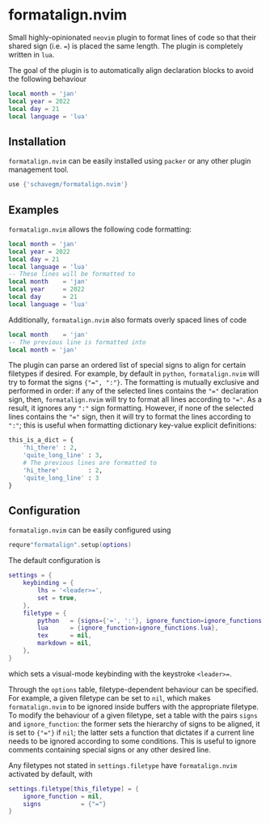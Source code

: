 # formatalign.nvim
Small highly-opinionated `neovim` plugin to format lines of code so that their shared sign (i.e.
`=`) is placed the same length. The plugin is completely written in `lua`.

The goal of the plugin is to automatically align declaration blocks to avoid the following behaviour
```lua
local month = 'jan'
local year = 2022
local day = 21
local language = 'lua'
```

## Installation
`formatalign.nvim` can be easily installed using `packer` or any other plugin management tool.
```lua
use {'schavegm/formatalign.nvim'}
```

## Examples
`formatalign.nvim` allows the following code formatting:
```lua
local month = 'jan'
local year = 2022
local day = 21
local language = 'lua'
-- These lines will be formatted to
local month    = 'jan'
local year     = 2022
local day      = 21
local language = 'lua'
```

Additionally, `formatalign.nvim` also formats overly spaced lines of code
```lua
local month    = 'jan'
-- The previous line is formatted into
local month = 'jan'
```

The plugin can parse an ordered list of special signs to align for certain filetypes if desired. For
example, by default in `python`, `formatalign.nvim` will try to format the signs `{"=", ":"}`. The
formatting is mutually exclusive and performed in order: if any of the selected lines contains the
`"="` declaration sign, then, `formatalign.nvim` will try to format all lines according to `"="`. As
a result, it ignores any `":"` sign formatting. However, if none of the selected lines contains the
`"="` sign, then it will try to format the lines according to `":"`; this is useful when formatting
dictionary key-value explicit definitions:
```python
this_is_a_dict = {
    'hi_there' : 2,
    'quite_long_line' : 3,
    # The previous lines are formatted to
    'hi_there'        : 2,
    'quite_long_line' : 3
}
```

## Configuration
`formatalign.nvim` can be easily configured using
```lua
requre"formatalign".setup(options)
```
The default configuration is
```lua
settings = {
    keybinding = {
        lhs = '<leader>=',
        set = true,
    },
    filetype = {
        python   = {signs={'=', ':'}, ignore_function=ignore_functions.python},
        lua      = {ignore_function=ignore_functions.lua},
        tex      = nil,
        markdown = nil,
    },
}
```
which sets a visual-mode keybinding with the keystroke `<leader>=`. 

Through the `options` table, filetype-dependent behaviour can be specified. For example, a given
filetype can be set to `nil`, which makes `formatalign.nvim` to be ignored inside buffers with the
appropriate filetype. To modify the behaviour of a given filetype, set a table with the pairs
`signs` and `ignore_function`: the former sets the hierarchy of signs to be aligned, it is set to
`{"="}` if `nil`; the latter sets a function that dictates if a current line needs to be ignored
according to some conditions. This is useful to ignore comments containing special signs or any
other desired line.

Any filetypes not stated in `settings.filetype` have `formatalign.nvim` activated by default, with
```lua
settings.filetype[this_filetype] = {
    ignore_function = nil,
    signs           = {"="}
}
```
